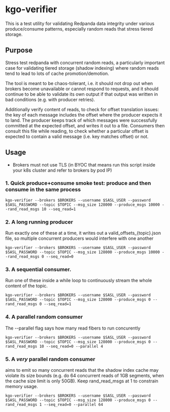 
# kgo-verifier

This is a test utility for validating Redpanda data integrity under
various produce/consume patterns, especially random reads that stress
tiered storage.

## Purpose

Stress test redpanda with concurrent random reads, a particularly important
case for validating tiered storage (shadow indexing) where random reads
tend to lead to lots of cache promotion/demotion.

The tool is meant to be chaos-tolerant, i.e. it should not drop out when brokers become
unavailable or cannot respond to requests, and it should continue to be able to validate
its own output if that output was written in bad conditions (e.g. with producer retries).

Additionally verify content of reads, to check for offset translation issues:
the key of each message includes the offset where the producer expects it to land.
The producer keeps track of which messages were successfully committed at the expected
offset, and writes it out to a file.  Consumers then consult this file while reading,
to check whether a particular offset is expected to contain a valid message (i.e. key
matches offset) or not.

## Usage

- Brokers must not use TLS (in BYOC that means run this script inside your k8s cluster
  and refer to brokers by pod IP)

### 1. Quick produce+consume smoke test: produce and then consume in the same process

    kgo-verifier --brokers $BROKERS --username $SASL_USER --password $SASL_PASSWORD --topic $TOPIC --msg_size 128000 --produce_msgs 10000 --rand_read_msgs 10 --seq_read=1


### 2. A long running producer

Run exactly one of these at a time, it writes out
a valid_offsets_{topic}.json file, so multiple concurrent producers would 
interfere with one another

    kgo-verifier --brokers $BROKERS --username $SASL_USER --password $SASL_PASSWORD --topic $TOPIC --msg_size 128000 --produce_msgs 10000 --rand_read_msgs 0 --seq_read=0

### 3. A sequential consumer.

Run one of these inside a while loop to continuously stream
the whole content of the topic.

    kgo-verifier --brokers $BROKERS --username $SASL_USER --password $SASL_PASSWORD --topic $TOPIC --msg_size 128000 --produce_msgs 0 --rand_read_msgs 0 --seq_read=1 


### 4. A parallel random consumer
The --parallel flag says how many read fibers to run concurently

    kgo-verifier --brokers $BROKERS --username $SASL_USER --password $SASL_PASSWORD --topic $TOPIC --msg_size 128000 --produce_msgs 0 --rand_read_msgs 10 --seq_read=0 --parallel 4

### 5. A *very* parallel random consumer
aims to emit so many concurrent reads
that the shadow index cache may violate its size bounds (e.g. do 64 concurrent
reads of 1GB segments, when the cache size limit is only 50GB).
Keep rand_read_msgs at 1 to constrain memory usage.

    kgo-verifier --brokers $BROKERS --username $SASL_USER --password $SASL_PASSWORD --topic $TOPIC --msg_size 128000 --produce_msgs 0 --rand_read_msgs 1 --seq_read=0 --parallel 64

``` 